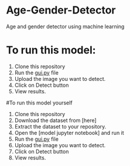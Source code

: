 # Age-Gender-Detector
Age and gender detector using machine learning
# To run this model:
1. Clone this repository
2. Run the [gui.py](https://github.com/ht1892/Age-Gender-Detector/blob/main/gui.py) file
3. Upload the image you want to detect.
4. Click on Detect button
5. View results.

#To run this model yourself
1. Clone this repository
2. Download the dataset from [here]
3. Extract the dataset to your repository.
4. Open the [model jupyter notebook] and run it
5. Run the [gui.py](https://github.com/ht1892/Age-Gender-Detector/blob/main/gui.py) file
6. Upload the image you want to detect.
7. Click on Detect button
8. View results.
